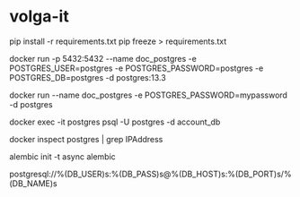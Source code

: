 # volga-it

pip install -r requirements.txt
pip freeze > requirements.txt




docker run -p 5432:5432 --name doc_postgres -e POSTGRES_USER=postgres -e POSTGRES_PASSWORD=postgres -e POSTGRES_DB=postgres -d postgres:13.3






docker run --name doc_postgres -e POSTGRES_PASSWORD=mypassword -d postgres



docker exec -it postgres psql -U postgres -d account_db

    
docker inspect postgres | grep IPAddress



alembic init -t async alembic



postgresql://%(DB_USER)s:%(DB_PASS)s@%(DB_HOST)s:%(DB_PORT)s/%(DB_NAME)s

